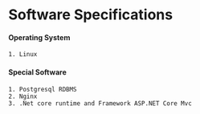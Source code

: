 # Software Specifications

#### Operating System
    
    1. Linux

#### Special Software

    1. Postgresql RDBMS
    2. Nginx
    3. .Net core runtime and Framework ASP.NET Core Mvc
